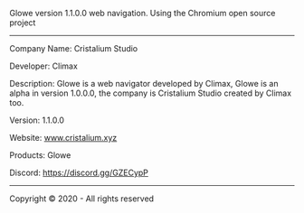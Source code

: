 Glowe version 1.1.0.0 web navigation. Using the Chromium open source project

------------------------------------------------

Company Name: Cristalium Studio

Developer: Climax

Description: Glowe is a web navigator developed by Climax, Glowe is an alpha in version 1.0.0.0, the company is Cristalium Studio created by Climax too.

Version: 1.1.0.0

Website: www.cristalium.xyz

Products: Glowe

Discord: https://discord.gg/GZECypP

------------------------------------------------

Copyright © 2020 - All rights reserved
